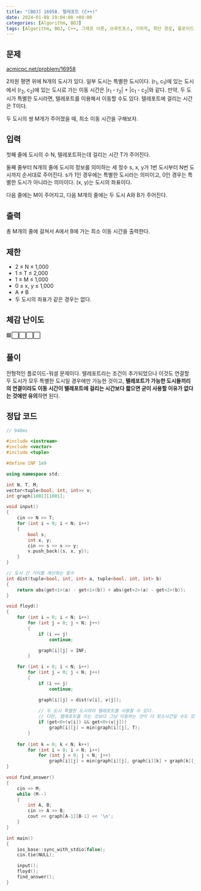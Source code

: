 ```yaml
---
title: "[BOJ] 16958. 텔레포트 (C++)"
date: 2024-01-08 19:04:00 +09:00
categories: [Algorithm, BOJ]
tags: [Algorithm, BOJ, C++, 그래프 이론, 브루트포스, 기하학, 최단 경로, 플로이드-워셜, Gold 4]
---
```

## **문제**
[acmicpc.net/problem/16958](https://www.acmicpc.net/problem/16958)
<br>

2차원 평면 위에 N개의 도시가 있다. 일부 도시는 특별한 도시이다. (r<sub>1</sub>, c<sub>1</sub>)에 있는 도시에서 (r<sub>2</sub>, c<sub>2</sub>)에 있는 도시로 가는 이동 시간은 |r<sub>1</sub> - r<sub>2</sub>| + |c<sub>1</sub> - c<sub>2</sub>|와 같다. 만약, 두 도시가 특별한 도시라면, 텔레포트를 이용해서 이동할 수도 있다. 텔레포트에 걸리는 시간은 T이다.

두 도시의 쌍 M개가 주어졌을 때, 최소 이동 시간을 구해보자.
<br>

## **입력**
첫째 줄에 도시의 수 N, 텔레포트하는데 걸리는 시간 T가 주어진다.

둘째 줄부터 N개의 줄에 도시의 정보를 의미하는 세 정수 s, x, y가 1번 도시부터 N번 도시까지 순서대로 주어진다. s가 1인 경우에는 특별한 도시라는 의미이고, 0인 경우는 특별한 도시가 아니라는 의미이다. (x, y)는 도시의 좌표이다.

다음 줄에는 M이 주어지고, 다음 M개의 줄에는 두 도시 A와 B가 주어진다. 
<br>

## **출력**
총 M개의 줄에 걸쳐서 A에서 B에 가는 최소 이동 시간을 출력한다.
<br>

## **제한**
- 2 ≤ N ≤ 1,000
- 1 ≤ T ≤ 2,000
- 1 ≤ M ≤ 1,000
- 0 ≤ x, y ≤ 1,000
- A ≠ B
- 두 도시의 좌표가 같은 경우는 없다.

## **체감 난이도**
🟩⬜⬜⬜⬜
<br>

## **풀이**
전형적인 플로이드-워셜 문제이다. 텔레포트라는 조건이 추가되었으나 이것도 연결할 두 도시가 모두 특별한 도시일 경우에만 가능한 것이고, **텔레포트가 가능한 도시들끼리의 연결이라도 이동 시간이 텔레포트에 걸리는 시간보다 짧으면 굳이 사용할 이유가 없다는 것에만 유의**하면 된다.
<br>

## **정답 코드**
```c++
// 940ms

#include <iostream>
#include <vector>
#include <tuple>

#define INF 1e9

using namespace std;

int N, T, M;
vector<tuple<bool, int, int>> v;
int graph[1001][1001];

void input()
{
    cin >> N >> T;
    for (int i = 0; i < N; i++)
    {
        bool s;
        int x, y;
        cin >> s >> x >> y;
        v.push_back({s, x, y});
    }
}

// 도시 간 거리를 계산하는 함수
int dist(tuple<bool, int, int> a, tuple<bool, int, int> b)
{
    return abs(get<1>(a) - get<1>(b)) + abs(get<2>(a) - get<2>(b));
}

void floyd()
{
    for (int i = 0; i < N; i++)
        for (int j = 0; j < N; j++)
        {
            if (i == j)
                continue;

            graph[i][j] = INF;
        }

    for (int i = 0; i < N; i++)
        for (int j = 0; j < N; j++)
        {
            if (i == j)
                continue;

            graph[i][j] = dist(v[i], v[j]);
            
            // 두 도시 특별한 도시여야 텔레포트를 사용할 수 있다.
            // 다만, 텔레포트를 쓰는 것보다 그냥 이동하는 것이 더 최소시간일 수도 있다.
            if (get<0>(v[i]) && get<0>(v[j]))
                graph[i][j] = min(graph[i][j], T);
        }
    
    for (int k = 0; k < N; k++)
        for (int i = 0; i < N; i++)
            for (int j = 0; j < N; j++)
                graph[i][j] = min(graph[i][j], graph[i][k] + graph[k][j]);
}

void find_answer()
{
    cin >> M;
    while (M--)
    {
        int A, B;
        cin >> A >> B;
        cout << graph[A-1][B-1] << '\n';
    }
}

int main()
{
    ios_base::sync_with_stdio(false);
    cin.tie(NULL);

    input();
    floyd();
    find_answer();
}
```